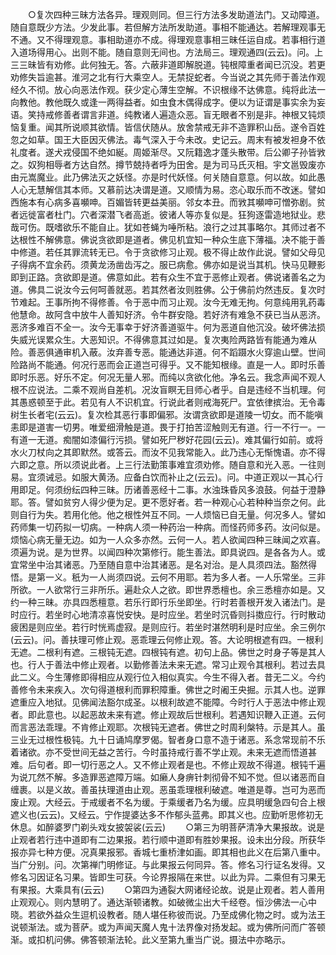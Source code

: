 <!-- { "loadSidebar": true } -->
　　○复次四种三昧方法各异。理观则同。但三行方法多发助道法门。又动障道。随自意既少方法。少发此事。若但解方法所发助道。事相不能通达。若解理观事无不通。又不得理观意。事相助道亦不成。得理观意事相三昧任运自成。若事相行道入道场得用心。出则不能。随自意则无间也。方法局三。理观通四(云云)。问。上三三昧皆有劝修。此何独无。答。六蔽非道即解脱道。钝根障重者闻已沉没。若更劝修失旨逾甚。淮河之北有行大乘空人。无禁捉蛇者。今当说之其先师于善法作观经久不彻。放心向恶法作观。获少定心薄生空解。不识根缘不达佛意。纯将此法一向教他。教他既久或逢一两得益者。如虫食木偶得成字。便以为证谓是事实余为妄语。笑持戒修善者谓言非道。纯教诸人遍造众恶。盲无眼者不别是非。神根又钝烦恼复重。闻其所说顺其欲情。皆信伏随从。放舍禁戒无非不造罪积山岳。遂令百姓忽之如草。国王大臣因灭佛法。毒气深入于今未改。史记云。周末有被发袒身不依礼度者。遂犬戎侵国不绝如綖。周姬渐尽。又阮籍逸才蓬头散带。后公卿子孙皆敩之。奴狗相辱者方达自然。撙节兢持者呼为田舍。是为司马氏灭相。宇文邕毁废亦由元嵩魔业。此乃佛法灭之妖怪。亦是时代妖怪。何关随自意意。何以故。如此愚人心无慧解信其本师。又慕前达决谓是道。又顺情为易。恣心取乐而不改迷。譬如西施本有心病多喜嚬呻。百媚皆转更益美丽。邻女本丑。而敩其嚬呻可憎弥剧。贫者远徙富者杜门。穴者深潜飞者高逝。彼诸人等亦复似是。狂狗逐雷造地狱业。悲哉可伤。既嗜欲乐不能自止。犹如苍蝇为唾所粘。浪行之过其事略尔。其师过者不达根性不解佛意。佛说贪欲即是道者。佛见机宜知一种众生底下薄福。决不能于善中修道。若任其罪流转无已。令于贪欲修习止观。极不得止故作此说。譬如父母见子得病不宜余药。须黄龙汤凿齿泻之。服已病愈。佛亦如是说当其机。快马见鞭影即到正路。贪欲即是道。佛意如此。若有众生不宜于恶修止观者。佛说诸善名之为道。佛具二说汝今云何呵善就恶。若其然者汝则胜佛。公于佛前灼然违反。复次时节难起。王事所拘不得修善。令于恶中而习止观。汝今无难无拘。何意纯用乳药毒他慧命。故阿含中放牛人善知好济。令牛群安隐。若好济有难急不获已当从恶济。恶济多难百不全一。汝今无事幸于好济善道驱牛。何为恶道自他沉没。破坏佛法损失威光误累众生。大恶知识。不得佛意其过如是。复次夷险两路皆有能通为难从险。善恶俱通审机入蔽。汝弃善专恶。能通达非道。何不蹈蹑水火穿逾山壁。世间险路尚不能通。何况行恶而会正道岂可得乎。又不能知根缘。直是一人。即时乐善即时乐恶。好乐不定。何况无量人邪。而纯以贪欲化他。净名云。我念声闻不观人根不应说法。二乘不观尚自差机。况汝盲瞑无目师心者乎。自是违经不当机理。何其愚惑顿至于此。若见有人不识机宜。行说此者则戒海死尸。宜依律摈治。无令毒树生长者宅(云云)。复次检其恶行事即偏邪。汝谓贪欲即是道陵一切女。而不能嗔恚即是道害一切男。唯爱细滑触是道。畏于打拍苦涩触则无有道。行一不行一。一有道一无道。痴闇如漆偏行污损。譬如死尸秽好花园(云云)。难其偏行如前。或将水火刀杖向之其即默然。或答云。而汝不见我常能入。此乃违心无惭愧语。亦不得六即之意。所以须说此者。上三行法勤策事难宜须劝修。随自意和光入恶。一往则易。宜须诫忌。如服大黄汤。应备白饮而补止之(云云)。问。中道正观以一其心行用即足。何须纷纭四种三昧。历诸善恶经十二事。水浊珠昏风多浪鼓。何益于澄静耶。答。譬如贫穷人得少便为足。更不愿好者。若一种观心心若种种当奈之何。此则自行为失。若用化他。他之根性舛互不同。一人烦恼已自无量。何况多人。譬如药师集一切药拟一切病。一种病人须一种药治一种病。而怪药师多药。汝问似是。烦恼心病无量无边。如为一人众多亦然。云何一人。若人欲闻四种三昧闻之欢喜。须遍为说。是为世界。以闻四种次第修行。能生善法。即具说四。是各各为人。或宜常坐中治其诸恶。乃至随自意中治其诸恶。是名对治。是人具须四法。豁然得悟。是第一义。秖为一人尚须四说。云何不用耶。若为多人者。一人乐常坐。三非所欲。一人欲常行三非所乐。遍赴众人之欲。即世界悉檀也。余三悉檀亦如是。又约一种三昧。亦具四悉檀意。若乐行即行乐坐即坐。行时若善根开发入诸法门。是时应行。若坐时心地清凉喜悦安快。是时应坐。若坐时沉昏则抖擞应行。行时散动疲困是则应坐。若行时恍焉虚寂。是则应行。若坐时湛然明利是时应坐。余三例尔(云云)。问。善扶理可修止观。恶乖理云何修止观。答。大论明根遮有四。一根利无遮。二根利有遮。三根钝无遮。四根钝有遮。初句上品。佛世之时身子等是其人也。行人于善法中修止观者。以勤修善法未来无遮。常习止观令其根利。若过去具此二义。今生薄修即得相应从观行位入相似真实。今生不得入者。昔无二义。今约善修令未来疾入。次句得道根利而罪积障重。佛世之时阇王央掘。示其人也。逆罪遮重应入地狱。见佛闻法豁尔成圣。以根利故遮不能障。今时行人于恶法中修止观者。即此意也。以起恶故未来有遮。修止观故后世根利。若遇知识鞭入正道。云何而言恶法乖理。不肯修止观耶。次根钝无遮者。佛世之时周利槃特。示是其人。虽三业无过根性极钝。九十日诵鸠摩罗偈。智者身口意不造于诸恶。系念常现前不乐着诸欲。亦不受世间无益之苦行。今时虽持戒行善不学止观。未来无遮而悟道甚难。后句者。即一切行恶之人。又不修止观者是也。不修止观故不得道。根钝千遍为说兀然不解。多造罪恶遮障万端。如癞人身痹针刺彻骨不知不觉。但以诸恶而自缠裹。以是义故。善虽扶理道由止观。恶虽乖理根利破遮。唯道是尊。岂可为恶而废止观。大经云。于戒缓者不名为缓。于乘缓者乃名为缓。应具明缓急四句合上根遮义也(云云)。又经云。宁作提婆达多不作郁头蓝弗。即其义也。应勤听思修初无休息。如醉婆罗门剃头戏女披袈裟(云云)
　　○第三为明菩萨清净大果报故。说是止观者若行违中道即有二边果报。若行顺中道即有胜妙果报。设未出分段。所获华报亦异七种方便。况真果报邪。香城七重桥津如画。即其相也此义在后第八重中。当广分别。问。次第禅门明修证。与此果报云何同异。答。修名习行证名发得。又修名习因证名习果。皆即生可获。今论界报隔在来世。以此为异。二乘但有习果无有果报。大乘具有(云云)
　　○第四为通裂大网诸经论故。说是止观者。若人善用止观观心。则内慧明了。通达渐顿诸教。如破微尘出大千经卷。恒沙佛法一心中晓。若欲外益众生逗机设教者。随人堪任称彼而说。乃至成佛化物之时。或为法王说顿渐法。或为菩萨。或为声闻天魔人鬼十法界像对扬发起。或为佛所问而广答顿渐。或扣机问佛。佛答顿渐法轮。此义至第九重当广说。摄法中亦略示。
